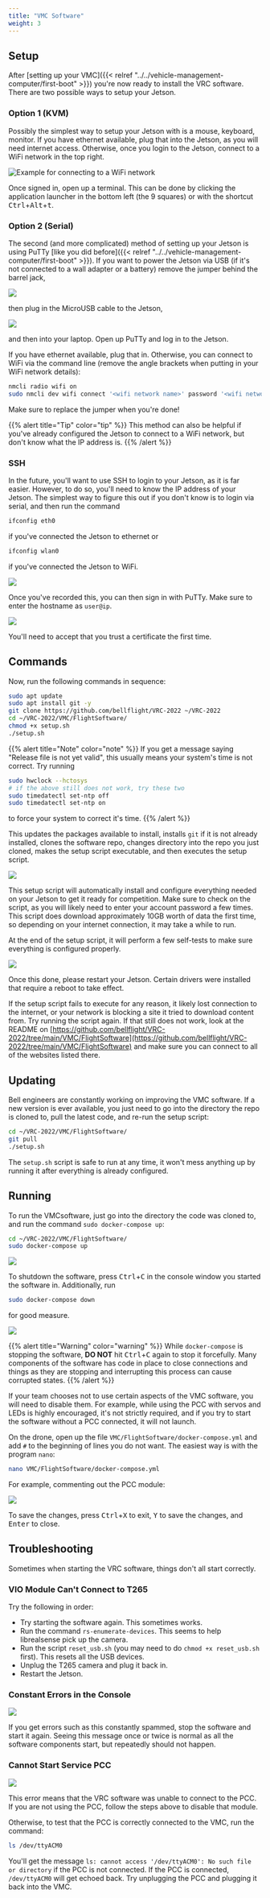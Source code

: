 ```yaml
---
title: "VMC Software"
weight: 3
---
```


## Setup

After
[setting up your VMC]({{< relref "../../vehicle-management-computer/first-boot" >}})
you're now ready to install the VRC software.
There are two possible ways to setup your Jetson.

### Option 1 (KVM)

Possibly the simplest way to setup your Jetson with is a mouse, keyboard, monitor.
If you have ethernet available, plug that into the Jetson, as you will
need internet access. Otherwise, once you login to the Jetson,
connect to a WiFi network in the top right.

![Example for connecting to a WiFi network](image.png)

Once signed in, open up a terminal.
This can be done by clicking the application launcher
in the bottom left (the 9 squares) or with the shortcut
<kbd>Ctrl</kbd>+<kbd>Alt</kbd>+<kbd>t</kbd>.

### Option 2 (Serial)

The second (and more complicated) method of setting up your Jetson is using PuTTy
[like you did before]({{< relref "../../vehicle-management-computer/first-boot" >}}).
If you want to power the Jetson via USB (if it's not connected to
a wall adapter or a battery) remove the jumper behind the barrel jack,

![](image1.png)

then plug in the MicroUSB cable to the Jetson,

![](image2.png)

and then into your laptop. Open up PuTTy and log in to the Jetson.

If you have ethernet available, plug that in. Otherwise,
you can connect to WiFi via the command line (remove the
angle brackets when putting in your WiFi network details):

```bash
nmcli radio wifi on
sudo nmcli dev wifi connect '<wifi network name>' password '<wifi network password>'
```

Make sure to replace the jumper when you're done!

{{% alert title="Tip" color="tip" %}}
This method can also be helpful if you've already configured the
Jetson to connect to a WiFi network, but don't know what the IP address is.
{{% /alert %}}

### SSH

In the future, you'll want to use SSH to login to your Jetson,
as it is far easier. However, to do so, you'll need to know
the IP address of your Jetson. The simplest way to figure this out if
you don't know is to login via serial, and then run the command

```bash
ifconfig eth0
```

if you've connected the Jetson to ethernet or

```bash
ifconfig wlan0
```

if you've connected the Jetson to WiFi.

![](image3.png)

Once you've recorded this, you can then sign in with PuTTy.
Make sure to enter the hostname as `user@ip`.

![](image4.png)

You'll need to accept that you trust a certificate the first time.

## Commands

Now, run the following commands in sequence:

```bash
sudo apt update
sudo apt install git -y
git clone https://github.com/bellflight/VRC-2022 ~/VRC-2022
cd ~/VRC-2022/VMC/FlightSoftware/
chmod +x setup.sh
./setup.sh
```

{{% alert title="Note" color="note" %}}
If you get a message saying "Release file is not yet valid",
this usually means your system's time is not correct. Try running

```bash
sudo hwclock --hctosys
# if the above still does not work, try these two
sudo timedatectl set-ntp off
sudo timedatectl set-ntp on
```

to force your system to correct it's time.
{{% /alert %}}

This updates the packages available to install,
installs `git` if it is not already installed,
clones the software repo, changes directory into the repo you
just cloned, makes the setup script executable,
and then executes the setup script.

![](image5.png)

This setup script will automatically install and configure
everything needed on your Jetson to get it ready for competition.
Make sure to check on the script, as you will likely need to enter
your account password a few times. This script does download approximately
10GB worth of data the first time, so depending on your
internet connection, it may take a while to run.

At the end of the setup script, it will perform a few self-tests
to make sure everything is configured properly.

![](image6.png)

Once this done, please restart your Jetson. Certain drivers were installed
that require a reboot to take effect.

If the setup script fails to execute for any reason, it likely lost
connection to the internet, or your network is blocking a site it tried
to download content from. Try running the script again.
If that still does not work, look at the README on
[https://github.com/bellflight/VRC-2022/tree/main/VMC/FlightSoftware](https://github.com/bellflight/VRC-2022/tree/main/VMC/FlightSoftware)
and make sure you can connect to all of the websites listed there.

## Updating

Bell engineers are constantly working on improving the VMC software.
If a new version is ever available, you just need to go into the
directory the repo is cloned to, pull the latest code, and re-run the setup script:

```bash
cd ~/VRC-2022/VMC/FlightSoftware/
git pull
./setup.sh
```

The `setup.sh` script is safe to run at any time,
it won't mess anything up by running it after everything is already configured.

## Running

To run the VMCsoftware, just go into the directory
the code was cloned to, and run the command `sudo docker-compose up`:

```bash
cd ~/VRC-2022/VMC/FlightSoftware/
sudo docker-compose up
```

![](image7.png)

To shutdown the software, press <kbd>Ctrl</kbd>+<kbd>C</kbd> in the console
window you started the software in. Additionally, run

```bash
sudo docker-compose down
```

for good measure.

![](image8.png)

{{% alert title="Warning" color="warning" %}}
While `docker-compose` is stopping the software,
**DO NOT** hit <kbd>Ctrl</kbd>+<kbd>C</kbd> again to stop it forcefully.
Many components of the software has code in place to close connections
and things as they are stopping and interrupting this process can
cause corrupted states.
{{% /alert %}}

If your team chooses not to use certain aspects of the VMC software,
you will need to disable them. For example, while using the PCC
with servos and LEDs is highly encouraged, it's not strictly required,
and if you try to start the software without a PCC connected, it will not launch.

On the drone, open up the file `VMC/FlightSoftware/docker-compose.yml` and add `#`
to the beginning of lines you do not want. The easiest way is with the program `nano`:

```bash
nano VMC/FlightSoftware/docker-compose.yml
```

For example, commenting out the PCC module:

![](image9.png)

To save the changes, press <kbd>Ctrl</kbd>+<kbd>X</kbd> to exit,
<kbd>Y</kbd> to save the changes, and <kbd>Enter</kbd> to close.

## Troubleshooting

Sometimes when starting the VRC software, things don't all start correctly.

### VIO Module Can't Connect to T265

Try the following in order:

- Try starting the software again. This sometimes works.
- Run the command `rs-enumerate-devices`. This seems to help librealsense pick up the camera.
- Run the script `reset_usb.sh` (you may need to do `chmod +x reset_usb.sh` first).
  This resets all the USB devices.
- Unplug the T265 camera and plug it back in.
- Restart the Jetson.

### Constant Errors in the Console

![](image10.png)

If you get errors such as this constantly spammed, stop the software and
start it again. Seeing this message once or twice is normal as
all the software components start, but repeatedly should not happen.

### Cannot Start Service PCC

![](image11.png)

This error means that the VRC software was unable to connect to the PCC.
If you are not using the PCC, follow the steps above to disable that module.

Otherwise, to test that the PCC is correctly connected to the VMC, run the command:

```bash
ls /dev/ttyACM0
```

You'll get the message `ls: cannot access '/dev/ttyACM0': No such file or directory`
if the PCC is not connected. If the PCC is connected,
`/dev/ttyACM0` will get echoed back.
Try unplugging the PCC and plugging it back into the VMC.
